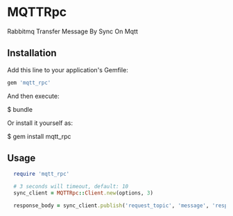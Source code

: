 # MQTTRpc

Rabbitmq Transfer Message By Sync On Mqtt

## Installation

Add this line to your application's Gemfile:

```ruby
gem 'mqtt_rpc'
```

And then execute:

  $ bundle

Or install it yourself as:

  $ gem install mqtt_rpc

## Usage

```ruby
  require 'mqtt_rpc'

  # 3 seconds will timeout, default: 10
  sync_client = MQTTRpc::Client.new(options, 3)

  response_body = sync_client.publish('request_topic', 'message', 'response_topic')
```
